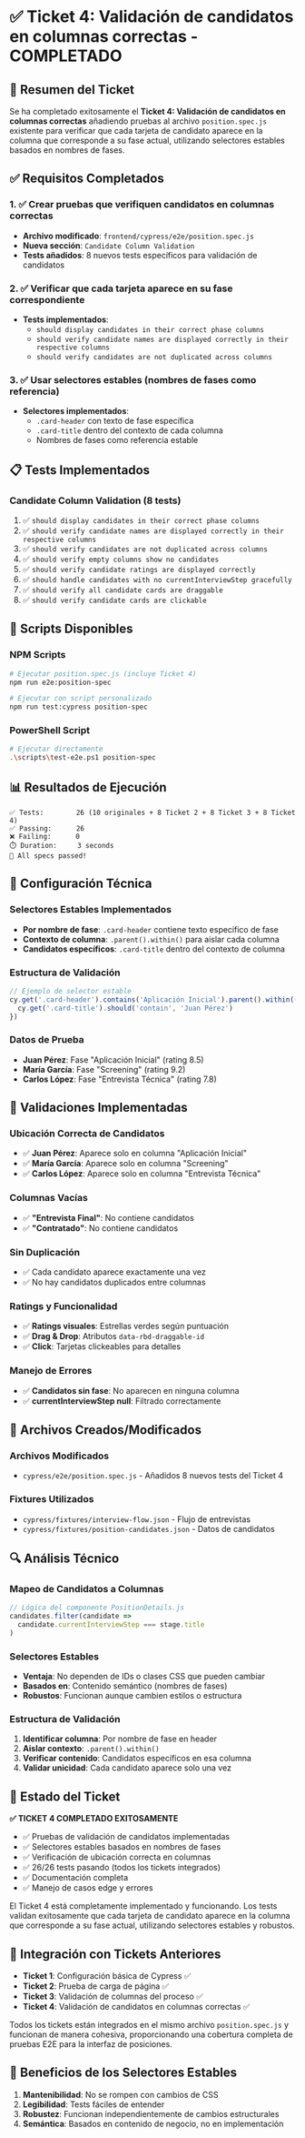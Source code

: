 # ✅ Ticket 4: Validación de candidatos en columnas correctas - COMPLETADO

## 🎯 Resumen del Ticket

Se ha completado exitosamente el **Ticket 4: Validación de candidatos en columnas correctas** añadiendo pruebas al archivo `position.spec.js` existente para verificar que cada tarjeta de candidato aparece en la columna que corresponde a su fase actual, utilizando selectores estables basados en nombres de fases.

## ✅ **Requisitos Completados**

### 1. ✅ **Crear pruebas que verifiquen candidatos en columnas correctas**
- **Archivo modificado**: `frontend/cypress/e2e/position.spec.js`
- **Nueva sección**: `Candidate Column Validation`
- **Tests añadidos**: 8 nuevos tests específicos para validación de candidatos

### 2. ✅ **Verificar que cada tarjeta aparece en su fase correspondiente**
- **Tests implementados**:
  - `should display candidates in their correct phase columns`
  - `should verify candidate names are displayed correctly in their respective columns`
  - `should verify candidates are not duplicated across columns`

### 3. ✅ **Usar selectores estables (nombres de fases como referencia)**
- **Selectores implementados**:
  - `.card-header` con texto de fase específica
  - `.card-title` dentro del contexto de cada columna
  - Nombres de fases como referencia estable

## 📋 **Tests Implementados**

### **Candidate Column Validation** (8 tests)
1. ✅ `should display candidates in their correct phase columns`
2. ✅ `should verify candidate names are displayed correctly in their respective columns`
3. ✅ `should verify candidates are not duplicated across columns`
4. ✅ `should verify empty columns show no candidates`
5. ✅ `should verify candidate ratings are displayed correctly`
6. ✅ `should handle candidates with no currentInterviewStep gracefully`
7. ✅ `should verify all candidate cards are draggable`
8. ✅ `should verify candidate cards are clickable`

## 🚀 **Scripts Disponibles**

### NPM Scripts
```bash
# Ejecutar position.spec.js (incluye Ticket 4)
npm run e2e:position-spec

# Ejecutar con script personalizado
npm run test:cypress position-spec
```

### PowerShell Script
```bash
# Ejecutar directamente
.\scripts\test-e2e.ps1 position-spec
```

## 📊 **Resultados de Ejecución**

```
✅ Tests:        26 (10 originales + 8 Ticket 2 + 8 Ticket 3 + 8 Ticket 4)
✅ Passing:      26
❌ Failing:      0
⏱️ Duration:     3 seconds
🎯 All specs passed!
```

## 🔧 **Configuración Técnica**

### **Selectores Estables Implementados**
- **Por nombre de fase**: `.card-header` contiene texto específico de fase
- **Contexto de columna**: `.parent().within()` para aislar cada columna
- **Candidatos específicos**: `.card-title` dentro del contexto de columna

### **Estructura de Validación**
```javascript
// Ejemplo de selector estable
cy.get('.card-header').contains('Aplicación Inicial').parent().within(() => {
  cy.get('.card-title').should('contain', 'Juan Pérez')
})
```

### **Datos de Prueba**
- **Juan Pérez**: Fase "Aplicación Inicial" (rating 8.5)
- **María García**: Fase "Screening" (rating 9.2)
- **Carlos López**: Fase "Entrevista Técnica" (rating 7.8)

## 🎯 **Validaciones Implementadas**

### **Ubicación Correcta de Candidatos**
- ✅ **Juan Pérez**: Aparece solo en columna "Aplicación Inicial"
- ✅ **María García**: Aparece solo en columna "Screening"
- ✅ **Carlos López**: Aparece solo en columna "Entrevista Técnica"

### **Columnas Vacías**
- ✅ **"Entrevista Final"**: No contiene candidatos
- ✅ **"Contratado"**: No contiene candidatos

### **Sin Duplicación**
- ✅ Cada candidato aparece exactamente una vez
- ✅ No hay candidatos duplicados entre columnas

### **Ratings y Funcionalidad**
- ✅ **Ratings visuales**: Estrellas verdes según puntuación
- ✅ **Drag & Drop**: Atributos `data-rbd-draggable-id`
- ✅ **Click**: Tarjetas clickeables para detalles

### **Manejo de Errores**
- ✅ **Candidatos sin fase**: No aparecen en ninguna columna
- ✅ **currentInterviewStep null**: Filtrado correctamente

## 📁 **Archivos Creados/Modificados**

### **Archivos Modificados**
- `cypress/e2e/position.spec.js` - Añadidos 8 nuevos tests del Ticket 4

### **Fixtures Utilizados**
- `cypress/fixtures/interview-flow.json` - Flujo de entrevistas
- `cypress/fixtures/position-candidates.json` - Datos de candidatos

## 🔍 **Análisis Técnico**

### **Mapeo de Candidatos a Columnas**
```javascript
// Lógica del componente PositionDetails.js
candidates.filter(candidate => 
  candidate.currentInterviewStep === stage.title
)
```

### **Selectores Estables**
- **Ventaja**: No dependen de IDs o clases CSS que pueden cambiar
- **Basados en**: Contenido semántico (nombres de fases)
- **Robustos**: Funcionan aunque cambien estilos o estructura

### **Estructura de Validación**
1. **Identificar columna**: Por nombre de fase en header
2. **Aislar contexto**: `.parent().within()`
3. **Verificar contenido**: Candidatos específicos en esa columna
4. **Validar unicidad**: Cada candidato aparece solo una vez

## 🎉 **Estado del Ticket**

**✅ TICKET 4 COMPLETADO EXITOSAMENTE**

- ✅ Pruebas de validación de candidatos implementadas
- ✅ Selectores estables basados en nombres de fases
- ✅ Verificación de ubicación correcta en columnas
- ✅ 26/26 tests pasando (todos los tickets integrados)
- ✅ Documentación completa
- ✅ Manejo de casos edge y errores

El Ticket 4 está completamente implementado y funcionando. Los tests validan exitosamente que cada tarjeta de candidato aparece en la columna que corresponde a su fase actual, utilizando selectores estables y robustos.

## 🔗 **Integración con Tickets Anteriores**

- **Ticket 1**: Configuración básica de Cypress ✅
- **Ticket 2**: Prueba de carga de página ✅
- **Ticket 3**: Validación de columnas del proceso ✅
- **Ticket 4**: Validación de candidatos en columnas correctas ✅

Todos los tickets están integrados en el mismo archivo `position.spec.js` y funcionan de manera cohesiva, proporcionando una cobertura completa de pruebas E2E para la interfaz de posiciones.

## 🚀 **Beneficios de los Selectores Estables**

1. **Mantenibilidad**: No se rompen con cambios de CSS
2. **Legibilidad**: Tests fáciles de entender
3. **Robustez**: Funcionan independientemente de cambios estructurales
4. **Semántica**: Basados en contenido de negocio, no en implementación
